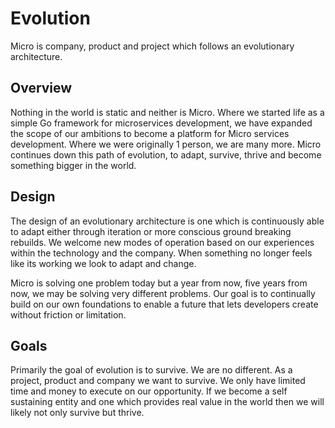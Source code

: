 # Evolution

Micro is company, product and project which follows an evolutionary architecture.

## Overview

Nothing in the world is static and neither is Micro. Where we started life as a simple Go framework 
for microservices development, we have expanded the scope of our ambitions to become a platform 
for Micro services development. Where we were originally 1 person, we are many more. Micro 
continues down this path of evolution, to adapt, survive, thrive and become something bigger 
in the world.

## Design

The design of an evolutionary architecture is one which is continuously able to adapt either 
through iteration or more conscious ground breaking rebuilds. We welcome new modes of operation 
based on our experiences within the technology and the company. When something no longer 
feels like its working we look to adapt and change.

Micro is solving one problem today but a year from now, five years from now, we may be 
solving very different problems. Our goal is to continually build on our own foundations 
to enable a future that lets developers create without friction or limitation.

## Goals

Primarily the goal of evolution is to survive. We are no different. As a project, product and 
company we want to survive. We only have limited time and money to execute on our opportunity. 
If we become a self sustaining entity and one which provides real value in the world then 
we will likely not only survive but thrive.
